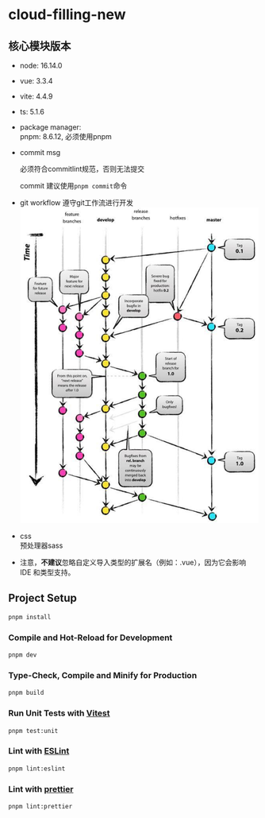 # cloud-filling-new

## 核心模块版本

- node: 16.14.0
- vue: 3.3.4
- vite: 4.4.9
- ts: 5.1.6

- package manager:  
  pnpm: 8.6.12, 必须使用pnpm

- commit msg

  必须符合commitlint规范，否则无法提交

  commit 建议使用`pnpm commit`命令

- git workflow
  遵守git工作流进行开发  
  ![](./git-workflow.png)

- css  
  预处理器sass

- 注意，**不建议**忽略自定义导入类型的扩展名（例如：.vue），因为它会影响 IDE 和类型支持。

## Project Setup

```sh
pnpm install
```

### Compile and Hot-Reload for Development

```sh
pnpm dev
```

### Type-Check, Compile and Minify for Production

```sh
pnpm build
```

### Run Unit Tests with [Vitest](https://vitest.dev/)

```sh
pnpm test:unit
```

### Lint with [ESLint](https://eslint.org/)

```sh
pnpm lint:eslint
```

### Lint with [prettier](https://www.prettier.cn/)

```sh
pnpm lint:prettier
```
